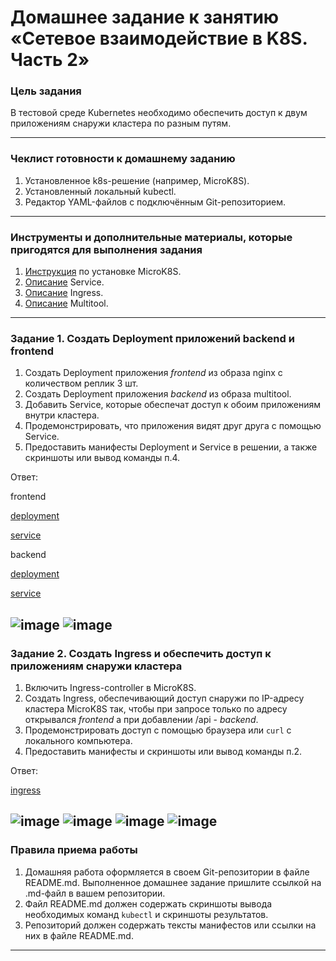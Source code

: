 # Домашнее задание к занятию «Сетевое взаимодействие в K8S. Часть 2»

### Цель задания

В тестовой среде Kubernetes необходимо обеспечить доступ к двум приложениям снаружи кластера по разным путям.

------

### Чеклист готовности к домашнему заданию

1. Установленное k8s-решение (например, MicroK8S).
2. Установленный локальный kubectl.
3. Редактор YAML-файлов с подключённым Git-репозиторием.

------

### Инструменты и дополнительные материалы, которые пригодятся для выполнения задания

1. [Инструкция](https://microk8s.io/docs/getting-started) по установке MicroK8S.
2. [Описание](https://kubernetes.io/docs/concepts/services-networking/service/) Service.
3. [Описание](https://kubernetes.io/docs/concepts/services-networking/ingress/) Ingress.
4. [Описание](https://github.com/wbitt/Network-MultiTool) Multitool.

------

### Задание 1. Создать Deployment приложений backend и frontend

1. Создать Deployment приложения _frontend_ из образа nginx с количеством реплик 3 шт.
2. Создать Deployment приложения _backend_ из образа multitool. 
3. Добавить Service, которые обеспечат доступ к обоим приложениям внутри кластера. 
4. Продемонстрировать, что приложения видят друг друга с помощью Service.
5. Предоставить манифесты Deployment и Service в решении, а также скриншоты или вывод команды п.4.

Ответ: 

frontend

[deployment](https://github.com/GribovMaksim/devops-netology/blob/main/kubernetes/1.5/frontend/deployment.yml) 

[service](https://github.com/GribovMaksim/devops-netology/blob/main/kubernetes/1.5/frontend/service.yml)

backend

[deployment](https://github.com/GribovMaksim/devops-netology/blob/main/kubernetes/1.5/backend/deployment.yml) 

[service](https://github.com/GribovMaksim/devops-netology/blob/main/kubernetes/1.5/backend/service.yml) 

![image](https://github.com/GribovMaksim/devops-netology/assets/112322500/205f72f5-f6ac-49cc-b075-bf44060f0479) 
![image](https://github.com/GribovMaksim/devops-netology/assets/112322500/287f642f-0b10-4001-a895-6dda41b5c62d) 
------

### Задание 2. Создать Ingress и обеспечить доступ к приложениям снаружи кластера

1. Включить Ingress-controller в MicroK8S.
2. Создать Ingress, обеспечивающий доступ снаружи по IP-адресу кластера MicroK8S так, чтобы при запросе только по адресу открывался _frontend_ а при добавлении /api - _backend_.
3. Продемонстрировать доступ с помощью браузера или `curl` с локального компьютера.
4. Предоставить манифесты и скриншоты или вывод команды п.2.

Ответ: 

[ingress](https://github.com/GribovMaksim/devops-netology/blob/main/kubernetes/1.5/ingress.yml)

![image](https://github.com/GribovMaksim/devops-netology/assets/112322500/af54c197-284c-4725-88b3-f35c9afea691) 
![image](https://github.com/GribovMaksim/devops-netology/assets/112322500/85208d90-f4d1-4f67-afe7-3d4fcac9602c) 
![image](https://github.com/GribovMaksim/devops-netology/assets/112322500/42feb968-1dcc-4fa9-b1ec-4685a7ba2898) 
![image](https://github.com/GribovMaksim/devops-netology/assets/112322500/8c285db6-5a61-4a47-a066-66f744cd6727) 
------

### Правила приема работы

1. Домашняя работа оформляется в своем Git-репозитории в файле README.md. Выполненное домашнее задание пришлите ссылкой на .md-файл в вашем репозитории.
2. Файл README.md должен содержать скриншоты вывода необходимых команд `kubectl` и скриншоты результатов.
3. Репозиторий должен содержать тексты манифестов или ссылки на них в файле README.md.

------
